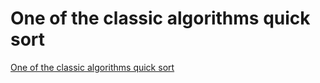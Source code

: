 # One of the classic algorithms quick sort
[One of the classic algorithms quick sort](https://aiwithcloud.com/2022/09/19/one_of_the_classic_algorithms_quick_sort/)